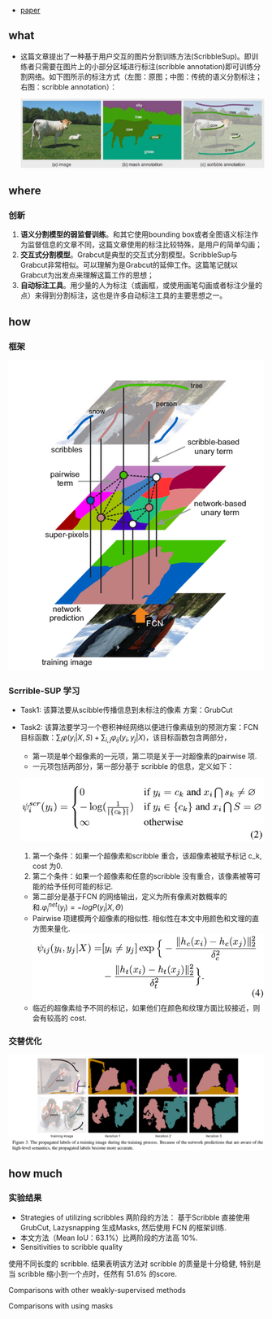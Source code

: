 <script type="text/javascript" src="http://cdn.mathjax.org/mathjax/latest/MathJax.js?config=default"></script>

* [paper](paper/2016-Scribblesup%20Scribble-supervised%20convolutional%20networks%20for%20semantic%20segmentation.pdf)
## what

* 这篇文章提出了一种基于用户交互的图片分割训练方法(ScribbleSup)。即训练者只需要在图片上的小部分区域进行标注(scribble annotation)即可训练分割网络。如下图所示的标注方式（左图：原图；中图：传统的语义分割标注；右图：scribble annotation）：

  ![img](readme/Scribblesup_Scribble-supervised_convolutional_networks_for_semantic_segmentation_pairwise_直观感受.png)

## where

### 创新 

1. **语义分割模型的弱监督训练**。和其它使用bounding box或者全图语义标注作为监督信息的文章不同，这篇文章使用的标注比较特殊，是用户的简单勾画； 
2. **交互式分割模型**。Grabcut是典型的交互式分割模型。ScribbleSup与Grabcut非常相似。可以理解为是Grabcut的延伸工作。这篇笔记就以Grabcut为出发点来理解这篇工作的思想； 
3. **自动标注工具**。用少量的人为标注（或画框，或使用画笔勾画或者标注少量的点）来得到分割标注，这也是许多自动标注工具的主要思想之一。

## how

### 框架

![img](readme/Scribblesup_Scribble-supervised_convolutional_networks_for_semantic_segmentation_框架.png)

### Scrrible-SUP 学习

* Task1: 该算法要从scibble传播信息到未标注的像素 方案：GrubCut

* Task2: 该算法要学习一个卷积神经网络以便进行像素级别的预测方案：FCN目标函数：$\sum_{i}\varphi (y_{i}|X,S) + \sum_{i, j}\varphi _{ij}(y_{i},y_{j}|X)$，该目标函数包含两部分，

  * 第一项是单个超像素的一元项，第二项是关于一对超像素的pairwise 项.
  * 一元项包括两部分，第一部分基于 scribble 的信息，定义如下：

  ![img](readme/Scribblesup_Scribble-supervised_convolutional_networks_for_semantic_segmentation_基于scribble的信息_公式.png)

   	1. 第一个条件：如果一个超像素和scribble 重合，该超像素被赋予标记 c_k, cost 为0.
   	2. 第二个条件：如果一个超像素和任意的scribble 没有重合，该像素被等可能的给予任何可能的标记.

  * 第二部分是基于FCN 的网络输出，定义为所有像素对数概率的和.$\varphi _{i}^{net}(y_{i})=-logP(y_{i}|X, \Theta)$
  * Pairwise 项建模两个超像素的相似性. 相似性在本文中用颜色和文理的直方图来量化.
    ![img](readme/Scribblesup_Scribble-supervised_convolutional_networks_for_semantic_segmentation_pairwise_公式.png)
  * 临近的超像素给予不同的标记，如果他们在颜色和纹理方面比较接近，则会有较高的 cost.

### 交替优化

![img](readme/Scribblesup_Scribble-supervised_convolutional_networks_for_semantic_segmentation_pairwise_交替优化.png)



## how much

### 实验结果

* Strategies of utilizing scribbles
  两阶段的方法： 基于Scribble 直接使用GrubCut, Lazysnapping 生成Masks, 然后使用 FCN 的框架训练.
* 本文方法（Mean IoU：63.1%）比两阶段的方法高 10%.
* Sensitivities to scribble quality

使用不同长度的 scribble. 结果表明该方法对 scribble 的质量是十分稳健, 特别是当 scribble 缩小到一个点时，任然有 51.6% 的score.

Comparisons with other weakly-supervised methods

Comparisons with using masks